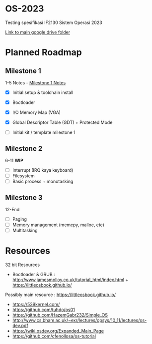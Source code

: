 # OS-2023
Testing spesifikasi IF2130 Sistem Operasi 2023

[Link to main google drive folder](https://drive.google.com/drive/u/1/folders/1LdYtswwx7qoXmI2DoEF8Yux-QSzXqU8v)

# Planned Roadmap
## Milestone 1
1-5
Notes - [Milestone 1 Notes](/other/notes/Milestone%201%20Notes.md)
- [x] Initial setup & toolchain install
- [x] Bootloader
- [x] I/O Memory Map (VGA)
- [x] Global Descriptor Table (GDT) + Protected Mode
- [ ] Initial kit / template milestone 1


## Milestone 2
6-11
**WIP**
- [ ] Interrupt (IRQ kaya keyboard)
- [ ] Filesystem
- [ ] Basic process + monotasking

## Milestone 3
12-End
- [ ] Paging
- [ ] Memory management (memcpy, malloc, etc)
- [ ] Multitasking

# Resources
32 bit Resources

- Bootloader & GRUB : http://www.jamesmolloy.co.uk/tutorial_html/index.html + https://littleosbook.github.io/

Possibly main resource : https://littleosbook.github.io/
- https://539kernel.com/
- https://github.com/tuhdo/os01
- https://github.com/HazemGabr232/Simple_OS
- http://www.cs.bham.ac.uk/~exr/lectures/opsys/10_11/lectures/os-dev.pdf
- https://wiki.osdev.org/Expanded_Main_Page
- https://github.com/cfenollosa/os-tutorial
